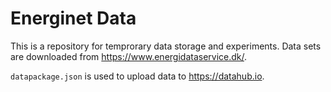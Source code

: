 # Energinet Data

This is a repository for temprorary data storage and experiments. Data sets are downloaded from https://www.energidataservice.dk/.

`datapackage.json` is used to upload data to https://datahub.io.